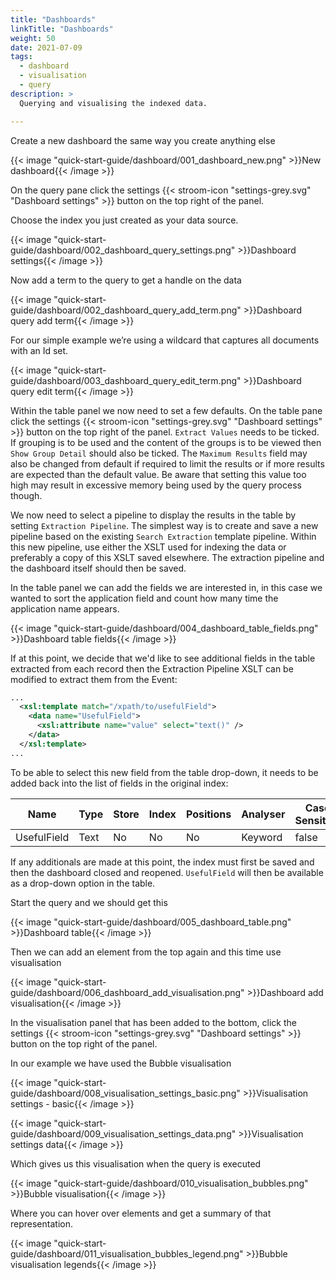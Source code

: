 ```yaml
---
title: "Dashboards"
linkTitle: "Dashboards"
weight: 50
date: 2021-07-09
tags: 
  - dashboard
  - visualisation
  - query
description: >
  Querying and visualising the indexed data.

---
```


Create a new dashboard the same way you create anything else

{{< image "quick-start-guide/dashboard/001_dashboard_new.png" >}}New dashboard{{< /image >}}

On the query pane click the settings {{< stroom-icon "settings-grey.svg" "Dashboard settings" >}}
 button on the top right of the panel.

Choose the index you just created as your data source.

{{< image "quick-start-guide/dashboard/002_dashboard_query_settings.png" >}}Dashboard settings{{< /image >}}

Now add a term to the query to get a handle on the data

{{< image "quick-start-guide/dashboard/002_dashboard_query_add_term.png" >}}Dashboard query add term{{< /image >}}

For our simple example we’re using a wildcard that captures all documents with an Id set.

{{< image "quick-start-guide/dashboard/003_dashboard_query_edit_term.png" >}}Dashboard query edit term{{< /image >}}

Within the table panel we now need to set a few defaults.  On the table pane click the settings {{< stroom-icon "settings-grey.svg" "Dashboard settings" >}}
 button on the top right of the panel.  `Extract Values` needs to be ticked.  If grouping is to be used and the content of the groups is to be viewed then `Show Group Detail` should also be ticked.  The `Maximum Results` field may also be changed from default if required to limit the results or if more results are expected than the default value.  Be aware that setting this value too high may result in excessive memory being used by the query process though.

We now need to select a pipeline to display the results in the table by setting `Extraction Pipeline`.  The simplest way is to create and save a new pipeline based on the existing `Search Extraction` template pipeline.  Within this new pipeline, use either the XSLT used for indexing the data or preferably a copy of this XSLT saved elsewhere.  The extraction pipeline and the dashboard itself should then be saved.

In the table panel we can add the fields we are interested in, in this case we wanted to sort the application field and count how many time the application name appears.

{{< image "quick-start-guide/dashboard/004_dashboard_table_fields.png" >}}Dashboard table fields{{< /image >}}

If at this point, we decide that we'd like to see additional fields in the table extracted from each record then the Extraction Pipeline XSLT can be modified to extract them from the Event:

```xml
...
  <xsl:template match="/xpath/to/usefulField">
    <data name="UsefulField">
      <xsl:attribute name="value" select="text()" />
    </data>
  </xsl:template>
...
```

To be able to select this new field from the table drop-down, it needs to be added back into the list of fields in the original index:

| Name         | Type   | Store  | Index  | Positions  | Analyser       | Case Sensitive
| ----         | ----   | -----  | -----  | ---------  | --------       | --------------
| UsefulField  | Text   | No     | No     | No         | Keyword        | false

If any additionals are made at this point, the index must first be saved and then the dashboard closed and reopened. `UsefulField` will then be available as a drop-down option in the table.

Start the query and we should get this

{{< image "quick-start-guide/dashboard/005_dashboard_table.png" >}}Dashboard table{{< /image >}}

Then we can add an element from the top again and this time use visualisation

{{< image "quick-start-guide/dashboard/006_dashboard_add_visualisation.png" >}}Dashboard add visualisation{{< /image >}}

In the visualisation panel that has been added to the bottom, click the settings {{< stroom-icon "settings-grey.svg" "Dashboard settings" >}}
 button on the top right of the panel.

In our example we have used the Bubble visualisation

{{< image "quick-start-guide/dashboard/008_visualisation_settings_basic.png" >}}Visualisation settings - basic{{< /image >}}

{{< image "quick-start-guide/dashboard/009_visualisation_settings_data.png" >}}Visualisation settings data{{< /image >}}

Which gives us this visualisation when the query is executed

{{< image "quick-start-guide/dashboard/010_visualisation_bubbles.png" >}}Bubble visualisation{{< /image >}}

Where you can hover over elements and get a summary of that representation.

{{< image "quick-start-guide/dashboard/011_visualisation_bubbles_legend.png" >}}Bubble visualisation legends{{< /image >}}
